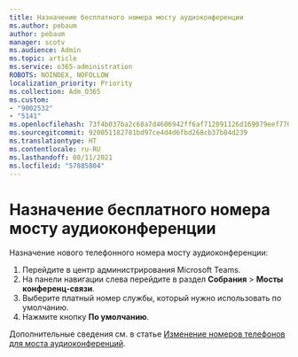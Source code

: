 ```yaml
---
title: Назначение бесплатного номера мосту аудиоконференции
ms.author: pebaum
author: pebaum
manager: scotv
ms.audience: Admin
ms.topic: article
ms.service: o365-administration
ROBOTS: NOINDEX, NOFOLLOW
localization_priority: Priority
ms.collection: Adm_O365
ms.custom:
- "9002532"
- "5141"
ms.openlocfilehash: 73f4b037ba2c68a7d4606942ff6af712091126d169079eef77007712959f58b5
ms.sourcegitcommit: 920051182781bd97ce4d4d6fbd268cb37b84d239
ms.translationtype: HT
ms.contentlocale: ru-RU
ms.lasthandoff: 08/11/2021
ms.locfileid: "57885804"
---
```

# <a name="assign-a-toll-free-number-to-your-audio-conferencing-bridge"></a>Назначение бесплатного номера мосту аудиоконференции

Назначение нового телефонного номера мосту аудиоконференции:

1. Перейдите в центр администрирования Microsoft Teams.
1. На панели навигации слева перейдите в раздел **Собрания** > **Мосты конференц-связи**.
1. Выберите платный номер службы, который нужно использовать по умолчанию.
1. Нажмите кнопку **По умолчанию**.

Дополнительные сведения см. в статье [Изменение номеров телефонов для моста аудиоконференций](https://docs.microsoft.com/MicrosoftTeams/change-the-phone-numbers-on-your-audio-conferencing-bridge).
